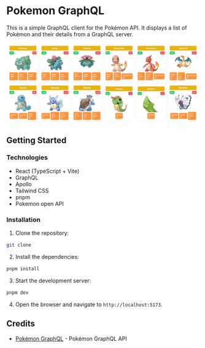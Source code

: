# Pokemon GraphQL

This is a simple GraphQL client for the Pokémon API. It displays a list of Pokémon and their details from a GraphQL server.

![Pokemon GraphQL](./public/pokemon-graphql.png)

## Getting Started

### Technologies

- React (TypeScript + Vite)
- GraphQL
- Apollo
- Tailwind CSS
- pnpm
- Pokemon open API

### Installation

1. Clone the repository:

```bash
git clone
```

2. Install the dependencies:

```bash
pnpm install
```

3. Start the development server:

```bash
pnpm dev
```

4. Open the browser and navigate to `http://localhost:5173`.

## Credits

- [Pokémon GraphQL](https://graphql-pokeapi.vercel.app/) - Pokémon GraphQL API